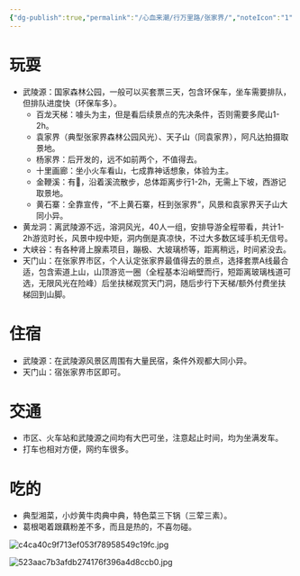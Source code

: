 ```yaml
---
{"dg-publish":true,"permalink":"/心血来潮/行万里路/张家界/","noteIcon":"1","created":"2023-08-30T10:14:04.836+08:00","updated":"2023-08-30T11:12:06.455+08:00"}
---
```


# 玩耍
- 武陵源：国家森林公园，一般可以买套票三天，包含环保车，坐车需要排队，但排队进度快（环保车多）。
	- 百龙天梯：噱头为主，但是看后续景点的先决条件，否则需要多爬山1-2h。
	- 袁家界（典型张家界森林公园风光）、天子山（同袁家界），阿凡达拍摄取景地。
	- 杨家界：后开发的，远不如前两个，不值得去。
	- 十里画廊：坐小火车看山，七成靠神话想象，体验为主。
	- 金鞭溪：有🐒，沿着溪流散步，总体距离步行1-2h，无需上下坡，西游记取景地。
	- 黄石寨：全靠宣传，“不上黄石寨，枉到张家界”，风景和袁家界天子山大同小异。
- 黄龙洞：离武陵源不远，溶洞风光，40人一组，安排导游全程带看，共计1-2h游览时长，风景中规中矩，洞内倒是真凉快，不过大多数区域手机无信号。
- 大峡谷：有各种肾上腺素项目，蹦极、大玻璃桥等，距离稍远，时间紧没去。
- 天门山：在张家界市区，个人认定张家界最值得去的景点，选择套票A线最合适，包含索道上山，山顶游览一圈（全程基本沿峭壁而行，短距离玻璃栈道可选，无限风光在险峰）后坐扶梯观赏天门洞，随后步行下天梯/额外付费坐扶梯回到山脚。

# 住宿
- 武陵源：在武陵源风景区周围有大量民宿，条件外观都大同小异。
- 天门山：宿张家界市区即可。

# 交通
- 市区、火车站和武陵源之间均有大巴可坐，注意起止时间，均为坐满发车。
- 打车也相对方便，网约车很多。

# 吃的
- 典型湘菜，小炒黄牛肉典中典，特色菜三下锅（三荤三素）。
- 葛根喝着跟藕粉差不多，而且是热的，不喜勿碰。

![c4ca40c9f713ef053f78958549c19fc.jpg](https://s2.loli.net/2023/08/30/jsIkfw2WVZ7CpE9.jpg)

![523aac7b3afdb274176f396a4d8ccb0.jpg](https://s2.loli.net/2023/08/30/yCtTncROKsVAGZE.jpg)
